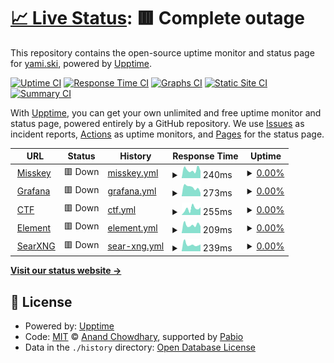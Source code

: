 # [📈 Live Status](https://status.yami.ski): <!--live status--> **🟥 Complete outage**

This repository contains the open-source uptime monitor and status page for [yami.ski](https://hub.yami.ski/), powered by [Upptime](https://github.com/upptime/upptime).

[![Uptime CI](https://github.com/yamisskey/status.yami.ski/workflows/Uptime%20CI/badge.svg)](https://github.com/yamisskey/status.yami.ski/actions?query=workflow%3A%22Uptime+CI%22)
[![Response Time CI](https://github.com/yamisskey/status.yami.ski/workflows/Response%20Time%20CI/badge.svg)](https://github.com/yamisskey/status.yami.ski/actions?query=workflow%3A%22Response+Time+CI%22)
[![Graphs CI](https://github.com/yamisskey/status.yami.ski/workflows/Graphs%20CI/badge.svg)](https://github.com/yamisskey/status.yami.ski/actions?query=workflow%3A%22Graphs+CI%22)
[![Static Site CI](https://github.com/yamisskey/status.yami.ski/workflows/Static%20Site%20CI/badge.svg)](https://github.com/yamisskey/status.yami.ski/actions?query=workflow%3A%22Static+Site+CI%22)
[![Summary CI](https://github.com/yamisskey/status.yami.ski/workflows/Summary%20CI/badge.svg)](https://github.com/yamisskey/status.yami.ski/actions?query=workflow%3A%22Summary+CI%22)

With [Upptime](https://upptime.js.org), you can get your own unlimited and free uptime monitor and status page, powered entirely by a GitHub repository. We use [Issues](https://github.com/yamisskey/status.yami.ski/issues) as incident reports, [Actions](https://github.com/yamisskey/status.yami.ski/actions) as uptime monitors, and [Pages](https://status.yami.ski) for the status page.

<!--start: status pages-->
<!-- This summary is generated by Upptime (https://github.com/upptime/upptime) -->
<!-- Do not edit this manually, your changes will be overwritten -->
<!-- prettier-ignore -->
| URL | Status | History | Response Time | Uptime |
| --- | ------ | ------- | ------------- | ------ |
| <img alt="" src="https://icons.duckduckgo.com/ip3/yami.ski.ico" height="13"> [Misskey](https://yami.ski) | 🟥 Down | [misskey.yml](https://github.com/yamisskey/status.yami.ski/commits/HEAD/history/misskey.yml) | <details><summary><img alt="Response time graph" src="./graphs/misskey/response-time-week.png" height="20"> 240ms</summary><br><a href="https://status.yami.ski/history/misskey"><img alt="Response time 250" src="https://img.shields.io/endpoint?url=https%3A%2F%2Fraw.githubusercontent.com%2Fyamisskey%2Fstatus.yami.ski%2FHEAD%2Fapi%2Fmisskey%2Fresponse-time.json"></a><br><a href="https://status.yami.ski/history/misskey"><img alt="24-hour response time 242" src="https://img.shields.io/endpoint?url=https%3A%2F%2Fraw.githubusercontent.com%2Fyamisskey%2Fstatus.yami.ski%2FHEAD%2Fapi%2Fmisskey%2Fresponse-time-day.json"></a><br><a href="https://status.yami.ski/history/misskey"><img alt="7-day response time 240" src="https://img.shields.io/endpoint?url=https%3A%2F%2Fraw.githubusercontent.com%2Fyamisskey%2Fstatus.yami.ski%2FHEAD%2Fapi%2Fmisskey%2Fresponse-time-week.json"></a><br><a href="https://status.yami.ski/history/misskey"><img alt="30-day response time 250" src="https://img.shields.io/endpoint?url=https%3A%2F%2Fraw.githubusercontent.com%2Fyamisskey%2Fstatus.yami.ski%2FHEAD%2Fapi%2Fmisskey%2Fresponse-time-month.json"></a><br><a href="https://status.yami.ski/history/misskey"><img alt="1-year response time 250" src="https://img.shields.io/endpoint?url=https%3A%2F%2Fraw.githubusercontent.com%2Fyamisskey%2Fstatus.yami.ski%2FHEAD%2Fapi%2Fmisskey%2Fresponse-time-year.json"></a></details> | <details><summary><a href="https://status.yami.ski/history/misskey">0.00%</a></summary><a href="https://status.yami.ski/history/misskey"><img alt="All-time uptime 0.00%" src="https://img.shields.io/endpoint?url=https%3A%2F%2Fraw.githubusercontent.com%2Fyamisskey%2Fstatus.yami.ski%2FHEAD%2Fapi%2Fmisskey%2Fuptime.json"></a><br><a href="https://status.yami.ski/history/misskey"><img alt="24-hour uptime 0.00%" src="https://img.shields.io/endpoint?url=https%3A%2F%2Fraw.githubusercontent.com%2Fyamisskey%2Fstatus.yami.ski%2FHEAD%2Fapi%2Fmisskey%2Fuptime-day.json"></a><br><a href="https://status.yami.ski/history/misskey"><img alt="7-day uptime 0.00%" src="https://img.shields.io/endpoint?url=https%3A%2F%2Fraw.githubusercontent.com%2Fyamisskey%2Fstatus.yami.ski%2FHEAD%2Fapi%2Fmisskey%2Fuptime-week.json"></a><br><a href="https://status.yami.ski/history/misskey"><img alt="30-day uptime 0.00%" src="https://img.shields.io/endpoint?url=https%3A%2F%2Fraw.githubusercontent.com%2Fyamisskey%2Fstatus.yami.ski%2FHEAD%2Fapi%2Fmisskey%2Fuptime-month.json"></a><br><a href="https://status.yami.ski/history/misskey"><img alt="1-year uptime 0.00%" src="https://img.shields.io/endpoint?url=https%3A%2F%2Fraw.githubusercontent.com%2Fyamisskey%2Fstatus.yami.ski%2FHEAD%2Fapi%2Fmisskey%2Fuptime-year.json"></a></details>
| <img alt="" src="https://icons.duckduckgo.com/ip3/grafana.yami.ski.ico" height="13"> [Grafana](https://grafana.yami.ski) | 🟥 Down | [grafana.yml](https://github.com/yamisskey/status.yami.ski/commits/HEAD/history/grafana.yml) | <details><summary><img alt="Response time graph" src="./graphs/grafana/response-time-week.png" height="20"> 273ms</summary><br><a href="https://status.yami.ski/history/grafana"><img alt="Response time 271" src="https://img.shields.io/endpoint?url=https%3A%2F%2Fraw.githubusercontent.com%2Fyamisskey%2Fstatus.yami.ski%2FHEAD%2Fapi%2Fgrafana%2Fresponse-time.json"></a><br><a href="https://status.yami.ski/history/grafana"><img alt="24-hour response time 425" src="https://img.shields.io/endpoint?url=https%3A%2F%2Fraw.githubusercontent.com%2Fyamisskey%2Fstatus.yami.ski%2FHEAD%2Fapi%2Fgrafana%2Fresponse-time-day.json"></a><br><a href="https://status.yami.ski/history/grafana"><img alt="7-day response time 273" src="https://img.shields.io/endpoint?url=https%3A%2F%2Fraw.githubusercontent.com%2Fyamisskey%2Fstatus.yami.ski%2FHEAD%2Fapi%2Fgrafana%2Fresponse-time-week.json"></a><br><a href="https://status.yami.ski/history/grafana"><img alt="30-day response time 271" src="https://img.shields.io/endpoint?url=https%3A%2F%2Fraw.githubusercontent.com%2Fyamisskey%2Fstatus.yami.ski%2FHEAD%2Fapi%2Fgrafana%2Fresponse-time-month.json"></a><br><a href="https://status.yami.ski/history/grafana"><img alt="1-year response time 271" src="https://img.shields.io/endpoint?url=https%3A%2F%2Fraw.githubusercontent.com%2Fyamisskey%2Fstatus.yami.ski%2FHEAD%2Fapi%2Fgrafana%2Fresponse-time-year.json"></a></details> | <details><summary><a href="https://status.yami.ski/history/grafana">0.00%</a></summary><a href="https://status.yami.ski/history/grafana"><img alt="All-time uptime 0.00%" src="https://img.shields.io/endpoint?url=https%3A%2F%2Fraw.githubusercontent.com%2Fyamisskey%2Fstatus.yami.ski%2FHEAD%2Fapi%2Fgrafana%2Fuptime.json"></a><br><a href="https://status.yami.ski/history/grafana"><img alt="24-hour uptime 0.00%" src="https://img.shields.io/endpoint?url=https%3A%2F%2Fraw.githubusercontent.com%2Fyamisskey%2Fstatus.yami.ski%2FHEAD%2Fapi%2Fgrafana%2Fuptime-day.json"></a><br><a href="https://status.yami.ski/history/grafana"><img alt="7-day uptime 0.00%" src="https://img.shields.io/endpoint?url=https%3A%2F%2Fraw.githubusercontent.com%2Fyamisskey%2Fstatus.yami.ski%2FHEAD%2Fapi%2Fgrafana%2Fuptime-week.json"></a><br><a href="https://status.yami.ski/history/grafana"><img alt="30-day uptime 0.00%" src="https://img.shields.io/endpoint?url=https%3A%2F%2Fraw.githubusercontent.com%2Fyamisskey%2Fstatus.yami.ski%2FHEAD%2Fapi%2Fgrafana%2Fuptime-month.json"></a><br><a href="https://status.yami.ski/history/grafana"><img alt="1-year uptime 0.00%" src="https://img.shields.io/endpoint?url=https%3A%2F%2Fraw.githubusercontent.com%2Fyamisskey%2Fstatus.yami.ski%2FHEAD%2Fapi%2Fgrafana%2Fuptime-year.json"></a></details>
| <img alt="" src="https://icons.duckduckgo.com/ip3/ctf.yami.ski.ico" height="13"> [CTF](https://ctf.yami.ski) | 🟥 Down | [ctf.yml](https://github.com/yamisskey/status.yami.ski/commits/HEAD/history/ctf.yml) | <details><summary><img alt="Response time graph" src="./graphs/ctf/response-time-week.png" height="20"> 255ms</summary><br><a href="https://status.yami.ski/history/ctf"><img alt="Response time 216" src="https://img.shields.io/endpoint?url=https%3A%2F%2Fraw.githubusercontent.com%2Fyamisskey%2Fstatus.yami.ski%2FHEAD%2Fapi%2Fctf%2Fresponse-time.json"></a><br><a href="https://status.yami.ski/history/ctf"><img alt="24-hour response time 369" src="https://img.shields.io/endpoint?url=https%3A%2F%2Fraw.githubusercontent.com%2Fyamisskey%2Fstatus.yami.ski%2FHEAD%2Fapi%2Fctf%2Fresponse-time-day.json"></a><br><a href="https://status.yami.ski/history/ctf"><img alt="7-day response time 255" src="https://img.shields.io/endpoint?url=https%3A%2F%2Fraw.githubusercontent.com%2Fyamisskey%2Fstatus.yami.ski%2FHEAD%2Fapi%2Fctf%2Fresponse-time-week.json"></a><br><a href="https://status.yami.ski/history/ctf"><img alt="30-day response time 216" src="https://img.shields.io/endpoint?url=https%3A%2F%2Fraw.githubusercontent.com%2Fyamisskey%2Fstatus.yami.ski%2FHEAD%2Fapi%2Fctf%2Fresponse-time-month.json"></a><br><a href="https://status.yami.ski/history/ctf"><img alt="1-year response time 216" src="https://img.shields.io/endpoint?url=https%3A%2F%2Fraw.githubusercontent.com%2Fyamisskey%2Fstatus.yami.ski%2FHEAD%2Fapi%2Fctf%2Fresponse-time-year.json"></a></details> | <details><summary><a href="https://status.yami.ski/history/ctf">0.00%</a></summary><a href="https://status.yami.ski/history/ctf"><img alt="All-time uptime 0.00%" src="https://img.shields.io/endpoint?url=https%3A%2F%2Fraw.githubusercontent.com%2Fyamisskey%2Fstatus.yami.ski%2FHEAD%2Fapi%2Fctf%2Fuptime.json"></a><br><a href="https://status.yami.ski/history/ctf"><img alt="24-hour uptime 0.00%" src="https://img.shields.io/endpoint?url=https%3A%2F%2Fraw.githubusercontent.com%2Fyamisskey%2Fstatus.yami.ski%2FHEAD%2Fapi%2Fctf%2Fuptime-day.json"></a><br><a href="https://status.yami.ski/history/ctf"><img alt="7-day uptime 0.00%" src="https://img.shields.io/endpoint?url=https%3A%2F%2Fraw.githubusercontent.com%2Fyamisskey%2Fstatus.yami.ski%2FHEAD%2Fapi%2Fctf%2Fuptime-week.json"></a><br><a href="https://status.yami.ski/history/ctf"><img alt="30-day uptime 0.00%" src="https://img.shields.io/endpoint?url=https%3A%2F%2Fraw.githubusercontent.com%2Fyamisskey%2Fstatus.yami.ski%2FHEAD%2Fapi%2Fctf%2Fuptime-month.json"></a><br><a href="https://status.yami.ski/history/ctf"><img alt="1-year uptime 0.00%" src="https://img.shields.io/endpoint?url=https%3A%2F%2Fraw.githubusercontent.com%2Fyamisskey%2Fstatus.yami.ski%2FHEAD%2Fapi%2Fctf%2Fuptime-year.json"></a></details>
| <img alt="" src="https://icons.duckduckgo.com/ip3/element.yami.ski.ico" height="13"> [Element](https://element.yami.ski) | 🟥 Down | [element.yml](https://github.com/yamisskey/status.yami.ski/commits/HEAD/history/element.yml) | <details><summary><img alt="Response time graph" src="./graphs/element/response-time-week.png" height="20"> 209ms</summary><br><a href="https://status.yami.ski/history/element"><img alt="Response time 201" src="https://img.shields.io/endpoint?url=https%3A%2F%2Fraw.githubusercontent.com%2Fyamisskey%2Fstatus.yami.ski%2FHEAD%2Fapi%2Felement%2Fresponse-time.json"></a><br><a href="https://status.yami.ski/history/element"><img alt="24-hour response time 239" src="https://img.shields.io/endpoint?url=https%3A%2F%2Fraw.githubusercontent.com%2Fyamisskey%2Fstatus.yami.ski%2FHEAD%2Fapi%2Felement%2Fresponse-time-day.json"></a><br><a href="https://status.yami.ski/history/element"><img alt="7-day response time 209" src="https://img.shields.io/endpoint?url=https%3A%2F%2Fraw.githubusercontent.com%2Fyamisskey%2Fstatus.yami.ski%2FHEAD%2Fapi%2Felement%2Fresponse-time-week.json"></a><br><a href="https://status.yami.ski/history/element"><img alt="30-day response time 201" src="https://img.shields.io/endpoint?url=https%3A%2F%2Fraw.githubusercontent.com%2Fyamisskey%2Fstatus.yami.ski%2FHEAD%2Fapi%2Felement%2Fresponse-time-month.json"></a><br><a href="https://status.yami.ski/history/element"><img alt="1-year response time 201" src="https://img.shields.io/endpoint?url=https%3A%2F%2Fraw.githubusercontent.com%2Fyamisskey%2Fstatus.yami.ski%2FHEAD%2Fapi%2Felement%2Fresponse-time-year.json"></a></details> | <details><summary><a href="https://status.yami.ski/history/element">0.00%</a></summary><a href="https://status.yami.ski/history/element"><img alt="All-time uptime 0.00%" src="https://img.shields.io/endpoint?url=https%3A%2F%2Fraw.githubusercontent.com%2Fyamisskey%2Fstatus.yami.ski%2FHEAD%2Fapi%2Felement%2Fuptime.json"></a><br><a href="https://status.yami.ski/history/element"><img alt="24-hour uptime 0.00%" src="https://img.shields.io/endpoint?url=https%3A%2F%2Fraw.githubusercontent.com%2Fyamisskey%2Fstatus.yami.ski%2FHEAD%2Fapi%2Felement%2Fuptime-day.json"></a><br><a href="https://status.yami.ski/history/element"><img alt="7-day uptime 0.00%" src="https://img.shields.io/endpoint?url=https%3A%2F%2Fraw.githubusercontent.com%2Fyamisskey%2Fstatus.yami.ski%2FHEAD%2Fapi%2Felement%2Fuptime-week.json"></a><br><a href="https://status.yami.ski/history/element"><img alt="30-day uptime 0.00%" src="https://img.shields.io/endpoint?url=https%3A%2F%2Fraw.githubusercontent.com%2Fyamisskey%2Fstatus.yami.ski%2FHEAD%2Fapi%2Felement%2Fuptime-month.json"></a><br><a href="https://status.yami.ski/history/element"><img alt="1-year uptime 0.00%" src="https://img.shields.io/endpoint?url=https%3A%2F%2Fraw.githubusercontent.com%2Fyamisskey%2Fstatus.yami.ski%2FHEAD%2Fapi%2Felement%2Fuptime-year.json"></a></details>
| <img alt="" src="https://icons.duckduckgo.com/ip3/search.yami.ski.ico" height="13"> [SearXNG](https://search.yami.ski) | 🟥 Down | [sear-xng.yml](https://github.com/yamisskey/status.yami.ski/commits/HEAD/history/sear-xng.yml) | <details><summary><img alt="Response time graph" src="./graphs/sear-xng/response-time-week.png" height="20"> 239ms</summary><br><a href="https://status.yami.ski/history/sear-xng"><img alt="Response time 234" src="https://img.shields.io/endpoint?url=https%3A%2F%2Fraw.githubusercontent.com%2Fyamisskey%2Fstatus.yami.ski%2FHEAD%2Fapi%2Fsear-xng%2Fresponse-time.json"></a><br><a href="https://status.yami.ski/history/sear-xng"><img alt="24-hour response time 301" src="https://img.shields.io/endpoint?url=https%3A%2F%2Fraw.githubusercontent.com%2Fyamisskey%2Fstatus.yami.ski%2FHEAD%2Fapi%2Fsear-xng%2Fresponse-time-day.json"></a><br><a href="https://status.yami.ski/history/sear-xng"><img alt="7-day response time 239" src="https://img.shields.io/endpoint?url=https%3A%2F%2Fraw.githubusercontent.com%2Fyamisskey%2Fstatus.yami.ski%2FHEAD%2Fapi%2Fsear-xng%2Fresponse-time-week.json"></a><br><a href="https://status.yami.ski/history/sear-xng"><img alt="30-day response time 234" src="https://img.shields.io/endpoint?url=https%3A%2F%2Fraw.githubusercontent.com%2Fyamisskey%2Fstatus.yami.ski%2FHEAD%2Fapi%2Fsear-xng%2Fresponse-time-month.json"></a><br><a href="https://status.yami.ski/history/sear-xng"><img alt="1-year response time 234" src="https://img.shields.io/endpoint?url=https%3A%2F%2Fraw.githubusercontent.com%2Fyamisskey%2Fstatus.yami.ski%2FHEAD%2Fapi%2Fsear-xng%2Fresponse-time-year.json"></a></details> | <details><summary><a href="https://status.yami.ski/history/sear-xng">0.00%</a></summary><a href="https://status.yami.ski/history/sear-xng"><img alt="All-time uptime 0.00%" src="https://img.shields.io/endpoint?url=https%3A%2F%2Fraw.githubusercontent.com%2Fyamisskey%2Fstatus.yami.ski%2FHEAD%2Fapi%2Fsear-xng%2Fuptime.json"></a><br><a href="https://status.yami.ski/history/sear-xng"><img alt="24-hour uptime 0.00%" src="https://img.shields.io/endpoint?url=https%3A%2F%2Fraw.githubusercontent.com%2Fyamisskey%2Fstatus.yami.ski%2FHEAD%2Fapi%2Fsear-xng%2Fuptime-day.json"></a><br><a href="https://status.yami.ski/history/sear-xng"><img alt="7-day uptime 0.00%" src="https://img.shields.io/endpoint?url=https%3A%2F%2Fraw.githubusercontent.com%2Fyamisskey%2Fstatus.yami.ski%2FHEAD%2Fapi%2Fsear-xng%2Fuptime-week.json"></a><br><a href="https://status.yami.ski/history/sear-xng"><img alt="30-day uptime 0.00%" src="https://img.shields.io/endpoint?url=https%3A%2F%2Fraw.githubusercontent.com%2Fyamisskey%2Fstatus.yami.ski%2FHEAD%2Fapi%2Fsear-xng%2Fuptime-month.json"></a><br><a href="https://status.yami.ski/history/sear-xng"><img alt="1-year uptime 0.00%" src="https://img.shields.io/endpoint?url=https%3A%2F%2Fraw.githubusercontent.com%2Fyamisskey%2Fstatus.yami.ski%2FHEAD%2Fapi%2Fsear-xng%2Fuptime-year.json"></a></details>

<!--end: status pages-->

[**Visit our status website →**](https://status.yami.ski)

## 📄 License

- Powered by: [Upptime](https://github.com/upptime/upptime)
- Code: [MIT](./LICENSE) © [Anand Chowdhary](https://anandchowdhary.com), supported by [Pabio](https://pabio.com)
- Data in the `./history` directory: [Open Database License](https://opendatacommons.org/licenses/odbl/1-0/)
